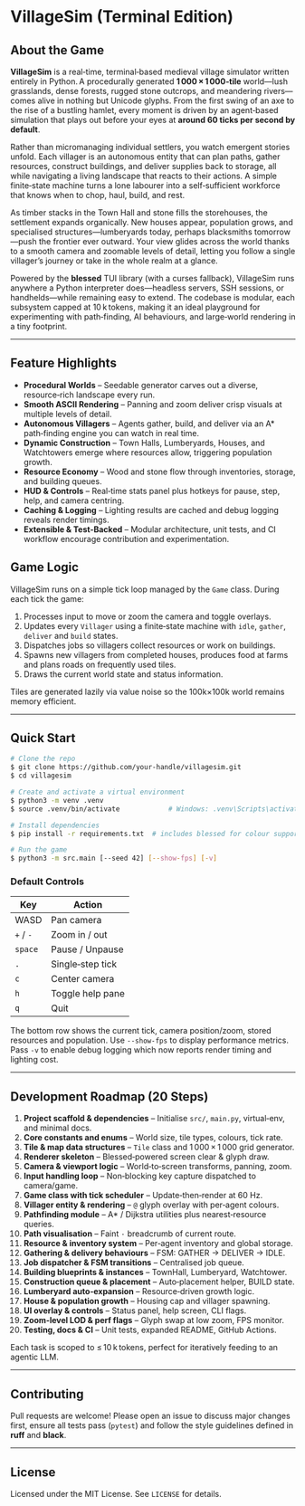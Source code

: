# VillageSim (Terminal Edition)

## About the Game

**VillageSim** is a real‑time, terminal‑based medieval village simulator written entirely in Python. A procedurally generated **1 000 × 1 000‑tile** world—lush grasslands, dense forests, rugged stone outcrops, and meandering rivers—comes alive in nothing but Unicode glyphs.  From the first swing of an axe to the rise of a bustling hamlet, every moment is driven by an agent‑based simulation that plays out before your eyes at **around 60 ticks per second by default**.

Rather than micromanaging individual settlers, you watch emergent stories unfold.  Each villager is an autonomous entity that can plan paths, gather resources, construct buildings, and deliver supplies back to storage, all while navigating a living landscape that reacts to their actions.  A simple finite‑state machine turns a lone labourer into a self‑sufficient workforce that knows when to chop, haul, build, and rest.

As timber stacks in the Town Hall and stone fills the storehouses, the settlement expands organically.  New houses appear, population grows, and specialised structures—lumberyards today, perhaps blacksmiths tomorrow—push the frontier ever outward.  Your view glides across the world thanks to a smooth camera and zoomable levels of detail, letting you follow a single villager’s journey or take in the whole realm at a glance.

Powered by the **blessed** TUI library (with a curses fallback), VillageSim runs anywhere a Python interpreter does—headless servers, SSH sessions, or handhelds—while remaining easy to extend.  The codebase is modular, each subsystem capped at 10 k tokens, making it an ideal playground for experimenting with path‑finding, AI behaviours, and large‑world rendering in a tiny footprint.

---

## Feature Highlights

* **Procedural Worlds** – Seedable generator carves out a diverse, resource‑rich landscape every run.
* **Smooth ASCII Rendering** – Panning and zoom deliver crisp visuals at multiple levels of detail.
* **Autonomous Villagers** – Agents gather, build, and deliver via an A\* path‑finding engine you can watch in real time.
* **Dynamic Construction** – Town Halls, Lumberyards, Houses, and Watchtowers emerge where resources allow, triggering population growth.
* **Resource Economy** – Wood and stone flow through inventories, storage, and building queues.
* **HUD & Controls** – Real‑time stats panel plus hotkeys for pause, step, help, and camera centring.
* **Caching & Logging** – Lighting results are cached and debug logging reveals render timings.
* **Extensible & Test‑Backed** – Modular architecture, unit tests, and CI workflow encourage contribution and experimentation.

## Game Logic

VillageSim runs on a simple tick loop managed by the `Game` class. During each tick the game:

1. Processes input to move or zoom the camera and toggle overlays.
2. Updates every `Villager` using a finite‑state machine with `idle`, `gather`, `deliver` and `build` states.
3. Dispatches jobs so villagers collect resources or work on buildings.
4. Spawns new villagers from completed houses, produces food at farms and plans roads on frequently used tiles.
5. Draws the current world state and status information.

Tiles are generated lazily via value noise so the 100k×100k world remains memory efficient.

---

## Quick Start

```bash
# Clone the repo
$ git clone https://github.com/your‑handle/villagesim.git
$ cd villagesim

# Create and activate a virtual environment
$ python3 -m venv .venv
$ source .venv/bin/activate            # Windows: .venv\Scripts\activate

# Install dependencies
$ pip install -r requirements.txt  # includes blessed for colour support

# Run the game
$ python3 -m src.main [--seed 42] [--show-fps] [-v]
```

### Default Controls

| Key       | Action           |
| --------- | ---------------- |
| WASD      | Pan camera       |
| `+` / `-` | Zoom in / out    |
| `space`   | Pause / Unpause  |
| `.`       | Single‑step tick |
| `c`       | Center camera    |
| `h`       | Toggle help pane |
| `q`       | Quit             |

The bottom row shows the current tick, camera position/zoom, stored resources
and population. Use `--show-fps` to display performance metrics. Pass `-v` to
enable debug logging which now reports render timing and lighting cost.

---

## Development Roadmap (20 Steps)

1. **Project scaffold & dependencies** – Initialise `src/`, `main.py`, virtual‑env, and minimal docs.
2. **Core constants and enums** – World size, tile types, colours, tick rate.
3. **Tile & map data structures** – `Tile` class and 1 000 × 1 000 grid generator.
4. **Renderer skeleton** – Blessed‑powered screen clear & glyph draw.
5. **Camera & viewport logic** – World‑to‑screen transforms, panning, zoom.
6. **Input handling loop** – Non‑blocking key capture dispatched to camera/game.
7. **Game class with tick scheduler** – Update‑then‑render at 60 Hz.
8. **Villager entity & rendering** – `@` glyph overlay with per‑agent colours.
9. **Pathfinding module** – A\* / Dijkstra utilities plus nearest‑resource queries.
10. **Path visualisation** – Faint `·` breadcrumb of current route.
11. **Resource & inventory system** – Per‑agent inventory and global storage.
12. **Gathering & delivery behaviours** – FSM: GATHER → DELIVER → IDLE.
13. **Job dispatcher & FSM transitions** – Centralised job queue.
14. **Building blueprints & instances** – TownHall, Lumberyard, Watchtower.
15. **Construction queue & placement** – Auto‑placement helper, BUILD state.
16. **Lumberyard auto‑expansion** – Resource‑driven growth logic.
17. **House & population growth** – Housing cap and villager spawning.
18. **UI overlay & controls** – Status panel, help screen, CLI flags.
19. **Zoom‑level LOD & perf flags** – Glyph swap at low zoom, FPS monitor.
20. **Testing, docs & CI** – Unit tests, expanded README, GitHub Actions.

Each task is scoped to ≤ 10 k tokens, perfect for iteratively feeding to an agentic LLM.

---

## Contributing

Pull requests are welcome!  Please open an issue to discuss major changes first, ensure all tests pass (`pytest`) and follow the style guidelines defined in **ruff** and **black**.

---

## License

Licensed under the MIT License.  See `LICENSE` for details.